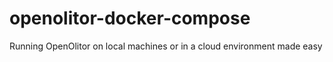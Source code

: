 # openolitor-docker-compose
Running OpenOlitor on local machines or in a cloud environment made easy
